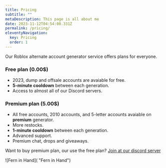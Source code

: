 ```yaml
---
title: Pricing
subtitle: ""
metaDescription: This page is all about me
date: 2023-11-12T04:54:08.331Z
permalink: /pricing/
eleventyNavigation:
  key: Pricing
  order: 1
---
```

Our Roblox alternate account generator service offers plans for everyone.

### F﻿ree plan (0.00$)

* 2023, dump and offsale accounts are avaiable for free.
* **5-minute cooldown** between each generation.
* Access to almost all of our Discord servers.

### P﻿remium plan (5.00$)

* All free accounts, 2010 accounts, and 5-letter accounts avaiable on **premium** generator.
* M﻿ore restocks.
* **1-minute cooldown** between each generation.
* A﻿dvanced support.
* P﻿remium chat, drops and giveaways.



W﻿ant to buy premium plan, our use the free plan? [Join at our discord server](https://discord.gg/DbrbZ9Nntg)

![Fern in Hand]( "Fern in Hand")